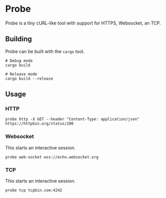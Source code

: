 # Probe
Probe is a tiny cURL-like tool with support for HTTPS, Websocket, an TCP.

## Building
Probe can be built with the `cargo` tool.
```shell
# Debug mode
cargo build

# Release mode
cargo build --release
```

## Usage
### HTTP
```shell
probe http -X GET --header "Content-Type: application/json" https://httpbin.org/status/200 
```

### Websocket
This starts an interactive session.
```shell
probe web-socket wss://echo.websocket.org
```

### TCP
This starts an interactive session.
```shell
probe tcp tcpbin.com:4242
```